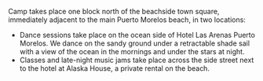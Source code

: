 Camp takes place one block north of the beachside town square, immediately adjacent to the main Puerto Morelos beach, in two locations:

* Dance sessions take place on the ocean side of Hotel Las Arenas Puerto Morelos. We dance on the sandy ground under a retractable shade sail with a view of the ocean in the mornings and under the stars at night.
* Classes and late-night music jams take place across the side street next to the hotel at Alaska House, a private rental on the beach.
